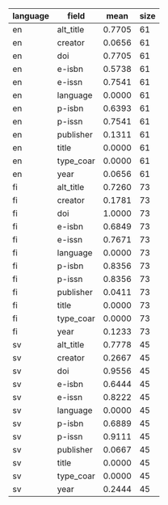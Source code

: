 | language   | field     |   mean |   size |
|------------|-----------|--------|--------|
| en         | alt_title | 0.7705 |     61 |
| en         | creator   | 0.0656 |     61 |
| en         | doi       | 0.7705 |     61 |
| en         | e-isbn    | 0.5738 |     61 |
| en         | e-issn    | 0.7541 |     61 |
| en         | language  | 0.0000 |     61 |
| en         | p-isbn    | 0.6393 |     61 |
| en         | p-issn    | 0.7541 |     61 |
| en         | publisher | 0.1311 |     61 |
| en         | title     | 0.0000 |     61 |
| en         | type_coar | 0.0000 |     61 |
| en         | year      | 0.0656 |     61 |
| fi         | alt_title | 0.7260 |     73 |
| fi         | creator   | 0.1781 |     73 |
| fi         | doi       | 1.0000 |     73 |
| fi         | e-isbn    | 0.6849 |     73 |
| fi         | e-issn    | 0.7671 |     73 |
| fi         | language  | 0.0000 |     73 |
| fi         | p-isbn    | 0.8356 |     73 |
| fi         | p-issn    | 0.8356 |     73 |
| fi         | publisher | 0.0411 |     73 |
| fi         | title     | 0.0000 |     73 |
| fi         | type_coar | 0.0000 |     73 |
| fi         | year      | 0.1233 |     73 |
| sv         | alt_title | 0.7778 |     45 |
| sv         | creator   | 0.2667 |     45 |
| sv         | doi       | 0.9556 |     45 |
| sv         | e-isbn    | 0.6444 |     45 |
| sv         | e-issn    | 0.8222 |     45 |
| sv         | language  | 0.0000 |     45 |
| sv         | p-isbn    | 0.6889 |     45 |
| sv         | p-issn    | 0.9111 |     45 |
| sv         | publisher | 0.0667 |     45 |
| sv         | title     | 0.0000 |     45 |
| sv         | type_coar | 0.0000 |     45 |
| sv         | year      | 0.2444 |     45 |

